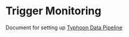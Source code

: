 # Trigger Monitoring

Document for setting up [Typhoon Data Pipeline](./IBF_TYPHOON_DATA_PIPELINE/README.md)